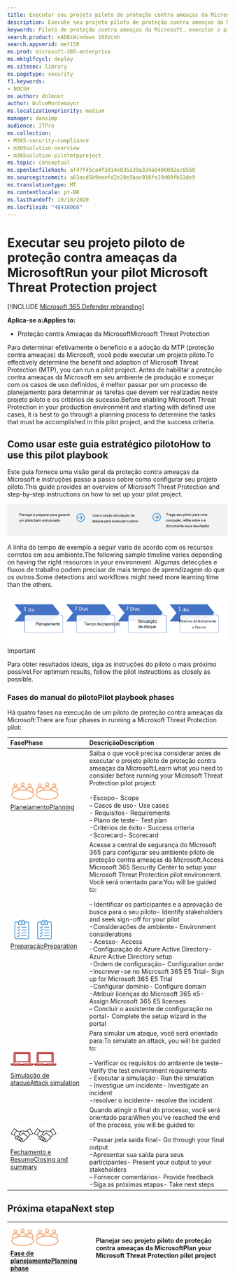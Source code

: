 ```yaml
---
title: Executar seu projeto piloto de proteção contra ameaças da Microsoft
description: Execute seu projeto piloto de proteção contra ameaças da Microsoft em produção para determinar efetivamente os benefícios e a adoção da MTP (proteção contra ameaças da Microsoft).
keywords: Piloto de proteção contra ameaças da Microsoft, executar o piloto de proteção contra ameaças da Microsoft, avaliar a proteção contra ameaças da Microsoft em produção, projeto piloto de proteção contra ameaças da Microsoft, segurança na CyberSource, ameaça persistente avançada, segurança corporativa, dispositivos, dispositivo, identidade, usuários, dados, aplicativos, incidentes, investigação e correção automatizadas, caça avançada
search.product: eADQiWindows 10XVcnh
search.appverid: met150
ms.prod: microsoft-365-enterprise
ms.mktglfcycl: deploy
ms.sitesec: library
ms.pagetype: security
f1.keywords:
- NOCSH
ms.author: dolmont
author: DulceMontemayor
ms.localizationpriority: medium
manager: dansimp
audience: ITPro
ms.collection:
- M365-security-compliance
- m365solution-overview
- m365solution-pilotmtpproject
ms.topic: conceptual
ms.openlocfilehash: af47f45ca4f3d14e835a39a334a9400002ac8560
ms.sourcegitcommit: a83acd5b9eeefd2e20e5bac916fe29d09fb53de9
ms.translationtype: MT
ms.contentlocale: pt-BR
ms.lasthandoff: 10/10/2020
ms.locfileid: "48418068"
---
```

# <a name="run-your-pilot-microsoft-threat-protection-project"></a><span data-ttu-id="721cc-104">Executar seu projeto piloto de proteção contra ameaças da Microsoft</span><span class="sxs-lookup"><span data-stu-id="721cc-104">Run your pilot Microsoft Threat Protection project</span></span> 

[!INCLUDE [Microsoft 365 Defender rebranding](../includes/microsoft-defender.md)]


<span data-ttu-id="721cc-105">**Aplica-se a:**</span><span class="sxs-lookup"><span data-stu-id="721cc-105">**Applies to:**</span></span>
- <span data-ttu-id="721cc-106">Proteção contra Ameaças da Microsoft</span><span class="sxs-lookup"><span data-stu-id="721cc-106">Microsoft Threat Protection</span></span>

<span data-ttu-id="721cc-107">Para determinar efetivamente o benefício e a adoção da MTP (proteção contra ameaças) da Microsoft, você pode executar um projeto piloto.</span><span class="sxs-lookup"><span data-stu-id="721cc-107">To effectively determine the benefit and adoption of Microsoft Threat Protection (MTP), you can run a pilot project.</span></span> <span data-ttu-id="721cc-108">Antes de habilitar a proteção contra ameaças da Microsoft em seu ambiente de produção e começar com os casos de uso definidos, é melhor passar por um processo de planejamento para determinar as tarefas que devem ser realizadas neste projeto piloto e os critérios de sucesso.</span><span class="sxs-lookup"><span data-stu-id="721cc-108">Before enabling Microsoft Threat Protection in your production environment and starting with defined use cases, it is best to go through a planning process to determine the tasks that must be accomplished in this pilot project, and the success criteria.</span></span> 


## <a name="how-to-use-this-pilot-playbook"></a><span data-ttu-id="721cc-109">Como usar este guia estratégico piloto</span><span class="sxs-lookup"><span data-stu-id="721cc-109">How to use this pilot playbook</span></span>

<span data-ttu-id="721cc-110">Este guia fornece uma visão geral da proteção contra ameaças da Microsoft e instruções passo a passo sobre como configurar seu projeto piloto.</span><span class="sxs-lookup"><span data-stu-id="721cc-110">This guide provides an overview of Microsoft Threat Protection and step-by-step instructions on how to set up your pilot project.</span></span> 

![Fases na execução de um piloto de proteção contra ameaças da Microsoft](../../media/pilotphases.png)

<span data-ttu-id="721cc-112">A linha do tempo de exemplo a seguir varia de acordo com os recursos corretos em seu ambiente.</span><span class="sxs-lookup"><span data-stu-id="721cc-112">The following sample timeline varies depending on having the right resources in your environment.</span></span> <span data-ttu-id="721cc-113">Algumas detecções e fluxos de trabalho podem precisar de mais tempo de aprendizagem do que os outros.</span><span class="sxs-lookup"><span data-stu-id="721cc-113">Some detections and workflows might need more learning time than the others.</span></span>

![Linha do tempo de exemplo na execução de um piloto de proteção contra ameaças da Microsoft](../../media/pilotimeline.png)

>[!IMPORTANT]
><span data-ttu-id="721cc-115">Para obter resultados ideais, siga as instruções do piloto o mais próximo possível.</span><span class="sxs-lookup"><span data-stu-id="721cc-115">For optimum results, follow the pilot instructions as closely as possible.</span></span>


### <a name="pilot-playbook-phases"></a><span data-ttu-id="721cc-116">Fases do manual do piloto</span><span class="sxs-lookup"><span data-stu-id="721cc-116">Pilot playbook phases</span></span> 

<span data-ttu-id="721cc-117">Há quatro fases na execução de um piloto de proteção contra ameaças da Microsoft:</span><span class="sxs-lookup"><span data-stu-id="721cc-117">There are four phases in running a Microsoft Threat Protection pilot:</span></span>

|<span data-ttu-id="721cc-118">Fase</span><span class="sxs-lookup"><span data-stu-id="721cc-118">Phase</span></span> | <span data-ttu-id="721cc-119">Descrição</span><span class="sxs-lookup"><span data-stu-id="721cc-119">Description</span></span> | 
|:-------|:-----|
| <span data-ttu-id="721cc-120">![Planejamento](../../media/mtp/plan.png)</span><span class="sxs-lookup"><span data-stu-id="721cc-120">![Planning](../../media/mtp/plan.png)</span></span><br>[<span data-ttu-id="721cc-121">Planejamento</span><span class="sxs-lookup"><span data-stu-id="721cc-121">Planning</span></span>](mtp-pilot-plan.md)| <span data-ttu-id="721cc-122">Saiba o que você precisa considerar antes de executar o projeto piloto de proteção contra ameaças da Microsoft:</span><span class="sxs-lookup"><span data-stu-id="721cc-122">Learn what you need to consider before running your Microsoft Threat Protection pilot project:</span></span> <br><br><span data-ttu-id="721cc-123">-Escopo</span><span class="sxs-lookup"><span data-stu-id="721cc-123">- Scope</span></span> <br> <span data-ttu-id="721cc-124">– Casos de uso</span><span class="sxs-lookup"><span data-stu-id="721cc-124">- Use cases</span></span> <br><span data-ttu-id="721cc-125">- Requisitos</span><span class="sxs-lookup"><span data-stu-id="721cc-125">- Requirements</span></span> <br><span data-ttu-id="721cc-126">– Plano de teste</span><span class="sxs-lookup"><span data-stu-id="721cc-126">- Test plan</span></span> <br> <span data-ttu-id="721cc-127">-Critérios de êxito</span><span class="sxs-lookup"><span data-stu-id="721cc-127">- Success criteria</span></span> <br> <span data-ttu-id="721cc-128">-Scorecard</span><span class="sxs-lookup"><span data-stu-id="721cc-128">- Scorecard</span></span> 
| <span data-ttu-id="721cc-129">![Preparação](../../media/mtp/prep.png)</span><span class="sxs-lookup"><span data-stu-id="721cc-129">![Preparation](../../media/mtp/prep.png)</span></span> <br>[<span data-ttu-id="721cc-130">Preparação</span><span class="sxs-lookup"><span data-stu-id="721cc-130">Preparation</span></span>](mtp-evaluation.md)|  <span data-ttu-id="721cc-131">Acesse a central de segurança do Microsoft 365 para configurar seu ambiente piloto de proteção contra ameaças da Microsoft.</span><span class="sxs-lookup"><span data-stu-id="721cc-131">Access Microsoft 365 Security Center to setup your Microsoft Threat Protection pilot  environment.</span></span> <span data-ttu-id="721cc-132">Você será orientado para:</span><span class="sxs-lookup"><span data-stu-id="721cc-132">You will be guided to:</span></span><br><br><span data-ttu-id="721cc-133">– Identificar os participantes e a aprovação de busca para o seu piloto</span><span class="sxs-lookup"><span data-stu-id="721cc-133">- Identify stakeholders and seek sign-off for your pilot</span></span> <br> <span data-ttu-id="721cc-134">-Considerações de ambiente</span><span class="sxs-lookup"><span data-stu-id="721cc-134">- Environment considerations</span></span> <br><span data-ttu-id="721cc-135">– Acesso</span><span class="sxs-lookup"><span data-stu-id="721cc-135">- Access</span></span> <br><span data-ttu-id="721cc-136">-Configuração do Azure Active Directory</span><span class="sxs-lookup"><span data-stu-id="721cc-136">- Azure Active Directory setup</span></span> <br> <span data-ttu-id="721cc-137">-Ordem de configuração</span><span class="sxs-lookup"><span data-stu-id="721cc-137">- Configuration order</span></span> <br> <span data-ttu-id="721cc-138">-Inscrever-se no Microsoft 365 E5 Trial</span><span class="sxs-lookup"><span data-stu-id="721cc-138">- Sign up for Microsoft 365 E5 Trial</span></span> <br> <span data-ttu-id="721cc-139">-Configurar domínio</span><span class="sxs-lookup"><span data-stu-id="721cc-139">- Configure domain</span></span> <br><span data-ttu-id="721cc-140">-Atribuir licenças do Microsoft 365 e5</span><span class="sxs-lookup"><span data-stu-id="721cc-140">- Assign Microsoft 365 E5 licenses</span></span> <br> <span data-ttu-id="721cc-141">– Concluir o assistente de configuração no portal</span><span class="sxs-lookup"><span data-stu-id="721cc-141">- Complete the setup wizard in the portal</span></span>|
| <span data-ttu-id="721cc-142">![Simulação de ataque](../../media/mtp/run-sim.png)</span><span class="sxs-lookup"><span data-stu-id="721cc-142">![Attack simulation](../../media/mtp/run-sim.png)</span></span> <br>[<span data-ttu-id="721cc-143">Simulação de ataque</span><span class="sxs-lookup"><span data-stu-id="721cc-143">Attack simulation</span></span>](mtp-pilot-simulate.md) | <span data-ttu-id="721cc-144">Para simular um ataque, você será orientado para:</span><span class="sxs-lookup"><span data-stu-id="721cc-144">To simulate an attack, you will be guided to:</span></span><br><br><span data-ttu-id="721cc-145">– Verificar os requisitos do ambiente de teste</span><span class="sxs-lookup"><span data-stu-id="721cc-145">- Verify the test environment requirements</span></span> <br><span data-ttu-id="721cc-146">– Executar a simulação</span><span class="sxs-lookup"><span data-stu-id="721cc-146">-  Run the simulation</span></span> <br><span data-ttu-id="721cc-147">– Investigue um incidente</span><span class="sxs-lookup"><span data-stu-id="721cc-147">- Investigate an incident</span></span> <br><span data-ttu-id="721cc-148">-resolver o incidente</span><span class="sxs-lookup"><span data-stu-id="721cc-148">- resolve the incident</span></span> 
| <span data-ttu-id="721cc-149">![Fechamento e Resumo](../../media/mtp/close.png)</span><span class="sxs-lookup"><span data-stu-id="721cc-149">![Closing and summary](../../media/mtp/close.png)</span></span> <br>[<span data-ttu-id="721cc-150">Fechamento e Resumo</span><span class="sxs-lookup"><span data-stu-id="721cc-150">Closing and summary</span></span>](mtp-pilot-close.md) | <span data-ttu-id="721cc-151">Quando atingir o final do processo, você será orientado para:</span><span class="sxs-lookup"><span data-stu-id="721cc-151">When you've reached the end of the process, you will be guided to:</span></span><br><br><span data-ttu-id="721cc-152">-Passar pela saída final</span><span class="sxs-lookup"><span data-stu-id="721cc-152">- Go through your final output</span></span><br><span data-ttu-id="721cc-153">-Apresentar sua saída para seus participantes</span><span class="sxs-lookup"><span data-stu-id="721cc-153">- Present your output to your stakeholders</span></span> <br><span data-ttu-id="721cc-154">– Fornecer comentários</span><span class="sxs-lookup"><span data-stu-id="721cc-154">- Provide feedback</span></span> <br><span data-ttu-id="721cc-155">-Siga as próximas etapas</span><span class="sxs-lookup"><span data-stu-id="721cc-155">- Take next steps</span></span> 

## <a name="next-step"></a><span data-ttu-id="721cc-156">Próxima etapa</span><span class="sxs-lookup"><span data-stu-id="721cc-156">Next step</span></span>
|<span data-ttu-id="721cc-157">![Fase de planejamento](../../media/mtp/plan.png)</span><span class="sxs-lookup"><span data-stu-id="721cc-157">![Planning phase](../../media/mtp/plan.png)</span></span> <br>[<span data-ttu-id="721cc-158">Fase de planejamento</span><span class="sxs-lookup"><span data-stu-id="721cc-158">Planning phase</span></span>](mtp-pilot-plan.md) | <span data-ttu-id="721cc-159">Planejar seu projeto piloto de proteção contra ameaças da Microsoft</span><span class="sxs-lookup"><span data-stu-id="721cc-159">Plan your Microsoft Threat Protection pilot project</span></span> 
|:-------|:-----|
